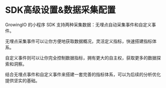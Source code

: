 # SDK高级设置&数据采集配置

GrowingIO 的小程序 SDK 支持两种采集数据：无埋点自动采集事件和自定义事件。

无埋点采集事件可以让你方便地获取数据概况，灵活定义指标，快速搭建指标体系。

自定义事件则可以让你完全控制数据指标，拥有更大的自主权，获取更多的数据探索和洞察。

结合无埋点事件和自定义事件来搭建一套完善的指标体系，可以为后续的分析优化提供坚实的基础。





